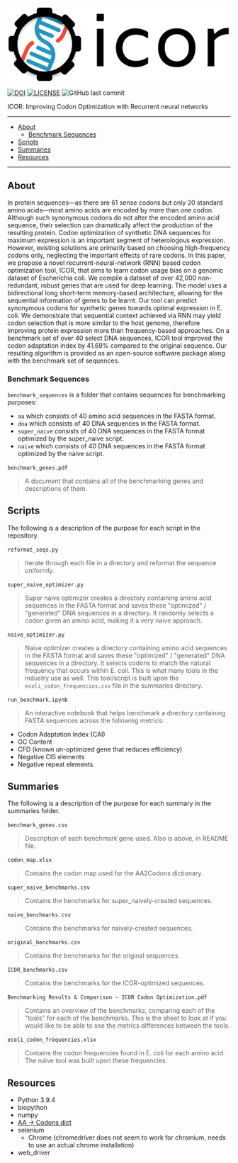 <p align="center">
  <img src="/assets/icor-flat-small.png">
</p>

[![DOI](https://zenodo.org/badge/DOI/10.5281/zenodo.5173008.svg)](https://doi.org/10.5281/zenodo.5173008)
[![LICENSE](https://img.shields.io/badge/license-none%20(yet)-brightgreen)](https://github.com/Lattice-Automation/icor-codon-optimization/blob/master/LICENSE)
![GitHub last commit](https://img.shields.io/github/last-commit/Lattice-Automation/icor-codon-optimization)

ICOR: Improving Codon Optimization with Recurrent neural networks

---
- [About](#About)
    - [Benchmark Sequences](#Benchmark-Sequences)
- [Scripts](#Scripts)
- [Summaries](#Summaries)
- [Resources](#Resources)
---

## About
In protein sequences—as there are 61 sense codons but only 20 standard amino acids—most amino acids are encoded by more than one codon. Although such synonymous codons do not alter the encoded amino acid sequence, their selection can dramatically affect the production of the resulting protein. Codon optimization of synthetic DNA sequences for maximum expression is an important segment of heterologous expression. However, existing solutions are primarily based on choosing high-frequency codons only, neglecting the important effects of rare codons. In this paper, we propose a novel recurrent-neural-network (RNN) based codon optimization tool, ICOR, that aims to learn codon usage bias on a genomic dataset of Escherichia coli. We compile a dataset of over 42,000 non-redundant, robust genes that are used for deep learning. The model uses a bidirectional long short-term memory-based architecture, allowing for the sequential information of genes to be learnt. Our tool can predict synonymous codons for synthetic genes towards optimal expression in E. coli. We demonstrate that sequential context achieved via RNN may yield codon selection that is more similar to the host genome, therefore improving protein expression more than frequency-based approaches. On a benchmark set of over 40 select DNA sequences, ICOR tool improved the codon adaptation index by 41.69% compared to the original sequence. Our resulting algorithm is provided as an open-source software package along with the benchmark set of sequences.

### Benchmark Sequences
`benchmark_sequences` is a folder that contains sequences for benchmarking purposes:
- `aa` which consists of 40 amino acid sequences in the FASTA format.
- `dna` which consists of 40 DNA sequences in the FASTA format.
- `super_naive`  consists of 40 DNA sequences in the FASTA format optimized by the super_naive script.
- `naive` which consists of 40 DNA sequences in the FASTA format optimized by the naive script.

`benchmark_genes.pdf`
> A document that contains all of the benchmarking genes and descriptions of them.

## Scripts
The following is a description of the purpose for each script in the repository.

`reformat_seqs.py`
> Iterate through each file in a directory and reformat the sequence uniformly.

`super_naive_optimizer.py`
> Super naive optimizer creates a directory containing amino acid sequences in the FASTA format and saves these "optimized" / "generated" DNA sequences in a directory. It randomly selects a codon given an amino acid, making it a very naive approach.

`naive_optimizer.py`
> Naive optimizer creates a directory containing amino acid sequences in the FASTA format and saves these "optimized" / "generated" DNA sequences in a directory. It selects codons to match the natural frequency that occurs within E. coli. This is what many tools in the industry use as well. This tool/script is built upon the `ecoli_codon_frequencies.csv` file in the summaries directory.

`run_benchmark.ipynb`
> An interactive notebook that helps benchmark a directory containing FASTA sequences across the following metrics:
- Codon Adaptation Index (CAI)
- GC Content
- CFD (known un-optimized gene that reduces efficiency)
- Negative CIS elements
- Negative repeat elements

## Summaries
The following is a description of the purpose for each summary in the summaries folder.

`benchmark_genes.csv`
> Description of each benchmark gene used. Also is above, in README file.

`codon_map.xlsx`
> Contains the codon map used for the AA2Codons dictionary.

`super_naive_benchmarks.csv`
> Contains the benchmarks for super_naively-created sequences.

`naive_benchmarks.csv`
> Contains the benchmarks for naively-created sequences.

`original_benchmarks.csv`
> Contains the benchmarks for the original sequences.

`ICOR_benchmarks.csv`
> Contains the benchmarks for the ICOR-optimized sequences.

`Benchmarking Results & Comparison - ICOR Codon Optimization.pdf`
> Contains an overview of the benchmarks, comparing each of the "tools" for each of the benchmarks. This is the sheet to look at if you would like to be able to see the metrics differences between the tools.

`ecoli_codon_frequencies.xlsx`
> Contains the codon frequencies found in E. coli for each amino acid. The naive tool was built upon these frequencies.

## Resources
- Python 3.9.4
- biopython
- numpy
- [AA -> Codons dict](https://www.mathworks.com/help/bioinfo/ref/aa2nt.html)
- selenium
    - Chrome (chromedriver does not seem to work for chromium, needs to use an actual chrome installation)
- web_driver